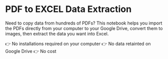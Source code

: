 # PDF to EXCEL Data Extraction

Need to copy data from hundreds of PDFs? This notebook helps you import the PDFs directly from your computer to your Google Drive, convert them to images, then extract the data you want into Excel.

👉 No installations required on your computer
👉 No data retainted on Google Drive
👉 No cost
